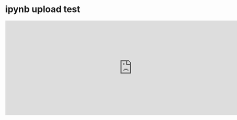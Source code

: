 # ipynb upload test


<p>
  <iframe
    src="https://nbviewer.org/gist/ShawnKim2/b76bccd991452b5d817bcda82b3ea770"
    width= "800px"
    height= "300"
    frameborder="0"
    scrolling="yes">
  </iframe>
</p>
